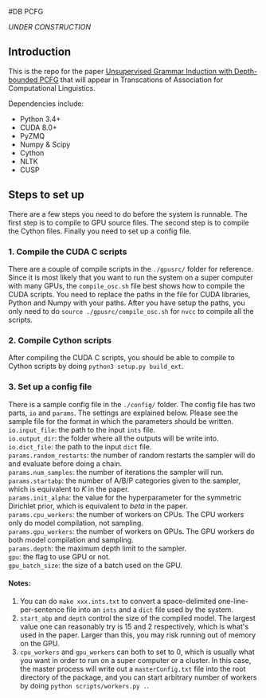 #DB PCFG

*UNDER CONSTRUCTION*

## Introduction
This is the repo for the paper [Unsupervised Grammar Induction with Depth-bounded PCFG](https://arxiv.org/abs/1802.08545) that will appear in Transcations of Association for 
Computational Linguistics.

Dependencies include:

- Python 3.4+
- CUDA 8.0+
- PyZMQ
- Numpy & Scipy
- Cython
- NLTK
- CUSP

## Steps to set up
There are a few steps you need to do before the system is runnable. The first step is to compile 
to GPU source files. The second step is to compile the Cython files. Finally you need to set up a
 config file.
### 1. Compile the CUDA C scripts
There are a couple of compile scripts in the `./gpusrc/` folder for reference. Since it is most 
likely that you want to run the system on a super computer with many GPUs, the `compile_osc.sh`
file best shows how to compile the CUDA scripts. You need to replace the paths in the file for 
CUDA libraries, Python and Numpy with your paths. After you have setup the paths, you only need 
to do `source ./gpusrc/compile_osc.sh` for `nvcc` to compile all the scripts.

### 2. Compile Cython scripts
After compiling the CUDA C scripts, you should be able to compile to Cython scripts by doing 
`python3 setup.py build_ext`.

### 3. Set up a config file
There is a sample config file in the `./config/` folder. The config file has two parts, `io` and 
`params`. The settings are explained below. Please see the sample file for the format in which 
the parameters should be written.  
`io.input_file`: the path to the input `ints` file.  
`io.output_dir`: the folder where all the outputs will be write into.  
`io.dict_file`: the path to the input `dict` file.  
`params.random_restarts`: the number of random restarts the sampler will do and evaluate before 
doing a chain.  
`params.num_samples`: the number of iterations the sampler will run.
`params.startabp`: the number of A/B/P categories given to the sampler, which is equivalent to 
*K* in the paper.  
`params.init_alpha`: the value for the hyperparameter for the symmetric Dirichlet prior, which is
 equivalent to *beta* in the paper.  
 `params.cpu_workers`: the number of workers on CPUs. The CPU workers only do model compilation, 
 not sampling.  
 `params.gpu_workers`: the number of workers on GPUs. The GPU workers do both model compilation 
 and sampling.  
 `params.depth`: the maximum depth limit to the sampler.  
 `gpu`: the flag to use GPU or not.  
 `gpu_batch_size`: the size of a batch used on the GPU.  
 
 #### Notes:
 1. You can do `make xxx.ints.txt` to convert a space-delimited one-line-per-sentence file into 
 an `ints` and a `dict` file used by the system.
 2. `start_abp` and `depth` control the size of the compiled model. The largest value one can 
 reasonably try is 15 and 2 respectively, which is what's used in the paper. Larger than this, 
 you may risk running out of memory on the GPU.
 3. `cpu_workers` and `gpu_workers` can both to set to 0, which is usually what you want in order
  to run on a super computer or a cluster. In this case, the master process will write out a 
  `masterConfig.txt` file into the root directory of the package, and you can start arbitrary 
  number of workers by doing `python scripts/workers.py .`.  
